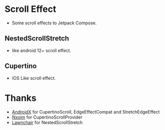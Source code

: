 # Scroll Effect
- Some scroll effects to Jetpack Compose.

## NestedScrollStretch 
- like android 12+ scroll effect.

## Cupertino
- IOS Like scroll effect.

# Thanks
- [AndroidX](https://github/androidx/androidx) for CupertinoScroll, EdgeEffectCompat and StretchEdgeEffect
- [Nxoim](https://github.com/nxoim) for CupertinoScrollProvider
- [Lawnchair](https://github.com/LawnchairLauncher/lawnchair) for NestedScrollStretch